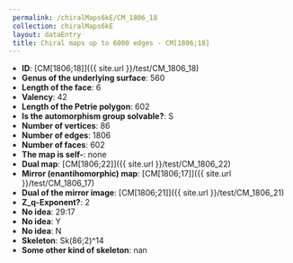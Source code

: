 ```yaml
--- 
 permalink: /chiralMaps6kE/CM_1806_18 
 collection: chiralMaps6kE
 layout: dataEntry
 title: Chiral maps up to 6000 edges - CM[1806;18]
---
```


- **ID**: [CM[1806;18]]({{ site.url }}/test/CM_1806_18)
- **Genus of the underlying surface**: 560
- **Length of the face**: 6
- **Valency**: 42
- **Length of the Petrie polygon**: 602
- **Is the automorphism group solvable?**: S
- **Number of vertices**: 86
- **Number of edges**: 1806
- **Number of faces**: 602
- **The map is self-**: none
- **Dual map**: [CM[1806;22]]({{ site.url }}/test/CM_1806_22)
- **Mirror (enantihomorphic) map**: [CM[1806;17]]({{ site.url }}/test/CM_1806_17)
- **Dual of the mirror image**: [CM[1806;21]]({{ site.url }}/test/CM_1806_21)
- **Z_q-Exponent?**: 2
- **No idea**:  29:17
- **No idea**: Y
- **No idea**: N
- **Skeleton**: Sk(86;2)^14
- **Some other kind of skeleton**: nan
